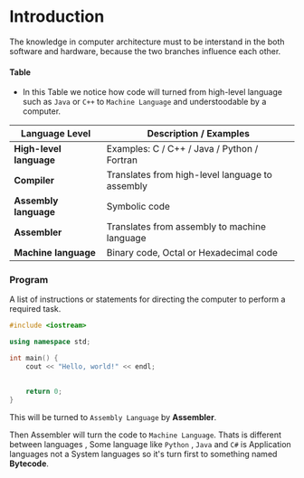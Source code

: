 # Introduction 
The knowledge in computer architecture must to be interstand in the both software and hardware, because the two branches influence each other.

#### Table
- In this Table we notice how code will turned from high-level language such as `Java` or `C++` to `Machine Language` and understoodable by a computer.

| Language Level         | Description / Examples                              |
|------------------------|------------------------------------------------------|
| **High-level language** | Examples: C / C++ / Java / Python / Fortran         |
| **Compiler**            | Translates from high-level language to assembly     |
| **Assembly language**   | Symbolic code                                       |
| **Assembler**           | Translates from assembly to machine language        |
| **Machine language**    | Binary code, Octal or Hexadecimal code              |

### Program
A list of instructions or statements for directing the computer to perform a required task.

```cpp
#include <iostream>

using namespace std;

int main() {
    cout << "Hello, world!" << endl;

    
    return 0;
}
```
This will be turned to `Assembly Language` by **Assembler**.

Then Assembler will turn the code to `Machine Language`. Thats is different between languages , Some language like `Python` , `Java` and `C#` is Application languages not a System languages so it's turn first to something named **Bytecode**.
